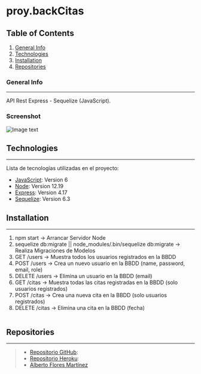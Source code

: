 # proy.backCitas


## Table of Contents
1. [General Info](#general-info)
2. [Technologies](#technologies)
3. [Installation](#installation)
4. [Repositories](#repositories)

### General Info
***
API Rest Express - Sequelize (JavaScript).
### Screenshot
![Image text]()
## Technologies
***
Lista de tecnologías utilizadas en el proyecto:
* [JavaScript](https://html.spec.whatwg.org/multipage/): Version 6
* [Node](https://html.spec.whatwg.org/multipage/): Version 12.19 
* [Express](https://html.spec.whatwg.org/multipage/): Version 4.17 
* [Sequelize](https://html.spec.whatwg.org/multipage/): Version 6.3 
## Installation
***
1. npm start -> Arrancar Servidor Node
2. sequelize db:migrate || node_modules/.bin/sequelize db:migrate -> Realiza Migraciones de Modelos
3. GET /users -> Muestra todos los usuarios registrados en la BBDD
4. POST /users -> Crea un nuevo usuario en la BBDD (name, password, email, role)
5. DELETE /users -> Elimina un usuario en la BBDD (email)
6. GET /citas -> Muestra todas las citas registradas en la BBDD (solo usuarios registrados)
7. POST /citas -> Crea una nueva cita en la BBDD (solo usuarios registrados)
8. DELETE /citas -> Elimina una cita en la BBDD (fecha)
```
```
## Repositories
***
> * [Repositorio GitHub](https://github.com/AlFlores10/proy.backCitas.git): 
> * [Repositorio Heroku](https://sequelize2.herokuapp.com/): 
> * [Alberto Flores Martínez](https://github.com/AlFlores10)



